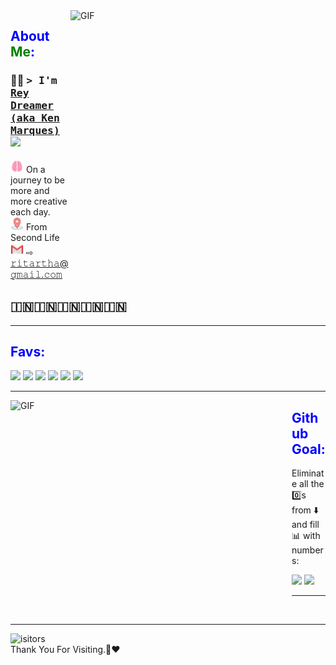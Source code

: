 


<img align="right" alt="GIF" src="https://github.com/ritartha/ritartha/blob/main/AI.gif" width="408" height="408" />
<h2 style='color:blue'>About <span style='color:green'>Me</span>:</h2>

### 🧑‍💻 <samp>&gt; I'm <a href="https://github.com/ritartha" target="_blank">Rey Dreamer (aka Ken Marques)</a> <img src="https://media.giphy.com/media/hvRJCLFzcasrR4ia7z/giphy.gif" width="20"> </samp>
<div>
<img src="https://github.com/ritartha/ritartha/blob/main/icons8-brain.gif" width="21" />  On a journey to be more and more creative each day.<br>
<img src=https://github.com/ritartha/ritartha/blob/main/icons8-place-marker.gif width="21" /> From Second Life<br>
  <img src="https://github.com/ritartha/ritartha/blob/main/icons8-gmail-logo.gif" width="21" /> ⇨ <a href='https://mail.google.com/mail/u/0/#inbox'>𝚛𝚒𝚝𝚊𝚛𝚝𝚑𝚊@𝚐𝚖𝚊𝚒𝚕.𝚌𝚘𝚖</a> <br>

## 🇮🇳🇮🇳🇮🇳🇮🇳🇮🇳
</div>


<hr>


<h2 style='color:blue'>Favs:</h2>
<div>
<img src="https://img.icons8.com/color/48/000000/python--v1.png"/>
<img src="https://img.icons8.com/fluency/48/000000/matlab.png"/>
<img src="https://img.icons8.com/color/48/000000/arduino.png"/>
<img src="https://img.icons8.com/color/48/000000/raspberry-pi.png"/>
<img src="https://img.icons8.com/color/48/000000/html-5--v1.png"/>
<img src="https://img.icons8.com/nolan/48/react-native.png"/>
</div>
<hr>

<img align="left" alt="GIF" src="https://github.com/Gapur/Gapur/blob/main/assets/coding.gif?raw=true" width="450" height="318" />


<h2 style='color:blue'>Github Goal:</h2>
Eliminate all the 0️⃣s from ⬇️ and fill 📊 with numbers:

<p>
  <img height="150em" src="https://github-readme-stats.vercel.app/api?username=Ritartha&show_icons=true&hide_border=true&&count_private=true&include_all_commits=true"  />
  <img height="150em" src="https://github-readme-stats.vercel.app/api/top-langs/?username=ritartha&exclude_repo=KNN-Image-Classification&show_icons=true&hide_border=true&layout=compact&langs_count=8"/>
</p>

<hr>
<br>

<hr>

![isitors](https://visitor-badge.glitch.me/badge?page_id=ritartha.id)
<br>
Thank You For Visiting.🙏❤️️
<!--
<img align="right" alt="GIF" src="https://github.com/ritartha/ritartha/blob/main/icons8-download.gif" height=auto width='20'/>
</p>


  <p align="right">  
   <a href="https://drive.google.com/uc?export=view&id=17i8padf5lDuR0w0Om3ZzxWOK6xAotLTy">
      <img align="right" alt="GIF" src="https://github.com/ritartha/ritartha/blob/main/icons8-download.gif" height=auto width='20'/>
      <img alt="My Resume" src="https://github.com/ritartha/ritartha/blob/main/clipart3085721.png" height=auto width='20' />
    </a></p> -->
